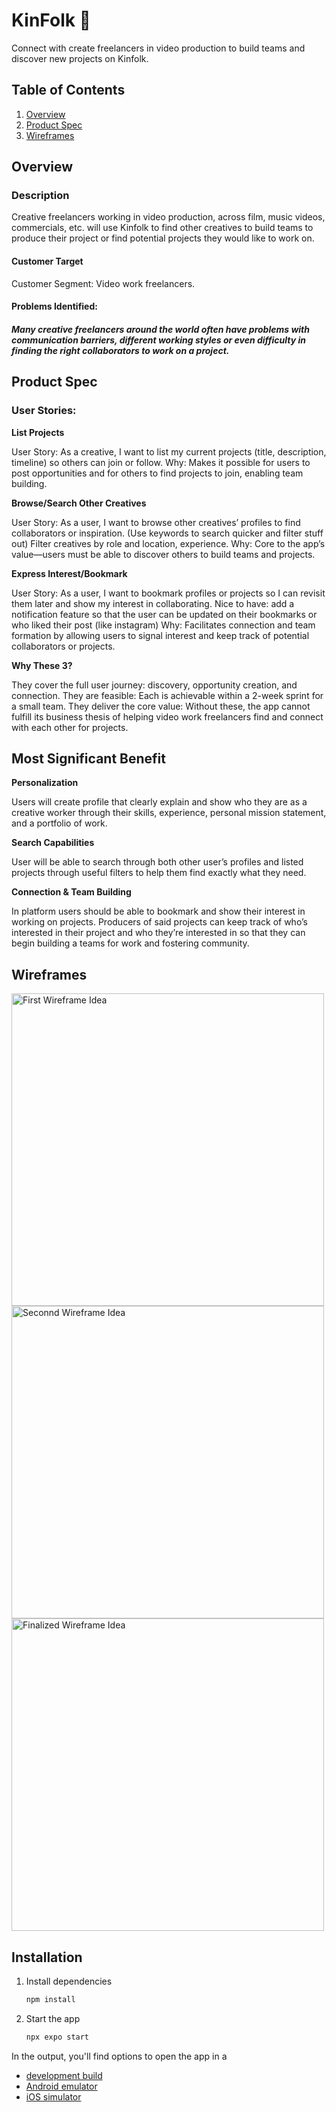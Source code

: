 # KinFolk 👋

Connect with create freelancers in video production to build teams and discover new projects on Kinfolk.

## Table of Contents
1. [Overview](#overview)
2. [Product Spec](#product-spec)
3. [Wireframes](#wireframes)


## Overview
### Description

Creative freelancers working in video production, across film, music videos, commercials, etc. will use Kinfolk to find other creatives to build teams to produce their project or find potential projects they would like to work on.


#### Customer Target
Customer Segment: Video work freelancers.

#### Problems Identified:
##### Many creative freelancers around the world often have problems with communication barriers, different working styles or even difficulty in finding the right collaborators to work on a project. 

## Product Spec
### User Stories:

**List Projects**

User Story: As a creative, I want to list my current projects (title, description, timeline) so others can join or follow.
Why: Makes it possible for users to post opportunities and for others to find projects to join, enabling team building.

**Browse/Search Other Creatives**

User Story: As a user, I want to browse other creatives’ profiles to find collaborators or inspiration. (Use keywords to search quicker and filter stuff out)
Filter creatives by role and location, experience.
Why: Core to the app’s value—users must be able to discover others to build teams and projects.

**Express Interest/Bookmark**

User Story: As a user, I want to bookmark profiles or projects so I can revisit them later and show my interest in collaborating. 
Nice to have: add a notification feature so that the user can be updated on their bookmarks or who liked their post (like instagram)
Why: Facilitates connection and team formation by allowing users to signal interest and keep track of potential collaborators or projects.

**Why These 3?**

They cover the full user journey: discovery, opportunity creation, and connection.
They are feasible: Each is achievable within a 2-week sprint for a small team.
They deliver the core value: Without these, the app cannot fulfill its business thesis of helping video work freelancers find and connect with each other for projects.



## Most Significant Benefit

**Personalization**

Users will create profile that clearly explain and show who they are as a creative worker through their skills, experience, personal mission statement, and a portfolio of work.

**Search Capabilities**

User will be able to search through both other user’s profiles and listed projects through useful filters to help them find exactly what they need.

**Connection & Team Building**

In platform users should be able to bookmark and show their interest in working on projects. Producers of said projects can keep track of who’s interested in their project and who they’re interested in so that they can begin building a teams for work and fostering community.


## Wireframes
<img srs="wireframeIdea1.png" alt="First Wireframe Idea" width="500">
<img srs="wireframeIdea2.png" alt="Seconnd Wireframe Idea" width="500">
<img srs="wireframeIdea3.png" alt="Finalized Wireframe Idea" width="500">




## Installation 

1. Install dependencies

   ```bash
   npm install
   ```

2. Start the app

   ```bash
   npx expo start
   ```

In the output, you'll find options to open the app in a

- [development build](https://docs.expo.dev/develop/development-builds/introduction/)
- [Android emulator](https://docs.expo.dev/workflow/android-studio-emulator/)
- [iOS simulator](https://docs.expo.dev/workflow/ios-simulator/)
